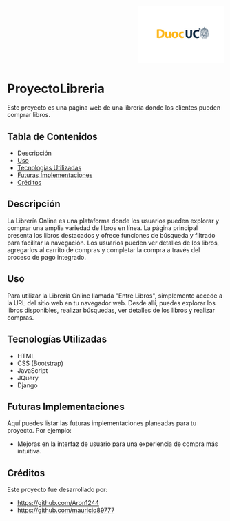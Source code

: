 <p align="right">
  <img src="assetsGithub//logo_duoc.jpg" alt="Logo DUOC" width="200">
</p>

# ProyectoLibreria

Este proyecto es una página web de una librería donde los clientes pueden comprar libros.

## Tabla de Contenidos
- [Descripción](#descripción)
- [Uso](#uso)
- [Tecnologías Utilizadas](#tecnologías-utilizadas)
- [Futuras Implementaciones](#futuras-implementaciones)
- [Créditos](#créditos)

## Descripción

La Librería Online es una plataforma donde los usuarios pueden explorar y comprar una amplia variedad de libros en línea. La página principal presenta los libros destacados y ofrece funciones de búsqueda y filtrado para facilitar la navegación. Los usuarios pueden ver detalles de los libros, agregarlos al carrito de compras y completar la compra a través del proceso de pago integrado.

## Uso

Para utilizar la Librería Online llamada "Entre Libros", simplemente accede a la URL del sitio web en tu navegador web. Desde allí, puedes explorar los libros disponibles, realizar búsquedas, ver detalles de los libros y realizar compras.

## Tecnologías Utilizadas

- HTML
- CSS (Bootstrap)
- JavaScript
- JQuery
- Django

## Futuras Implementaciones

Aquí puedes listar las futuras implementaciones planeadas para tu proyecto. Por ejemplo:

- Mejoras en la interfaz de usuario para una experiencia de compra más intuitiva.

## Créditos

Este proyecto fue desarrollado por: 
- https://github.com/Aron1244 
- https://github.com/mauricio89777

